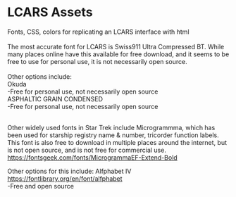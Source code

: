 # LCARS Assets
Fonts, CSS, colors for replicating an LCARS interface with html<br>
<br>
The most accurate font for LCARS is Swiss911 Ultra Compressed BT.  While many places online have this available for free download, and it seems to be free to use for personal use, it is not necessarily open source.<br>
<br>
Other options include:<br>
Okuda	<br>
	-Free for personal use, not necessarily open source<br>
ASPHALTIC GRAIN CONDENSED<br>
	-Free for personal use, not necessarily open source<br><br>

	
Other widely used fonts in Star Trek include Microgrammma, which has been used for starship registry name & number, tricorder function labels.  This font is also free to download in multiple places around the internet, but is not open source, and is not free for commercial use.
https://fontsgeek.com/fonts/MicrogrammaEF-Extend-Bold

Other options for this include:
Alfphabet IV <br>
https://fontlibrary.org/en/font/alfphabet <br>
	-Free and open source
